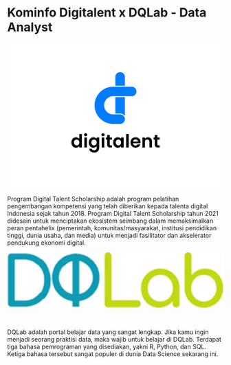 # Kominfo Digitalent x DQLab - Data Analyst

<p align="center">
  <a href='https://digitalent.kominfo.go.id/'><img src="README/Logo_digitalent.png"></a>
</p>
Program Digital Talent Scholarship adalah program pelatihan pengembangan kompetensi yang telah diberikan kepada talenta digital Indonesia sejak tahun 2018. Program Digital Talent Scholarship tahun 2021 didesain untuk menciptakan ekosistem seimbang dalam memaksimalkan peran pentahelix (pemerintah, komunitas/masyarakat, institusi pendidikan tinggi, dunia usaha, dan media) untuk menjadi fasilitator dan akselerator pendukung ekonomi digital.

<p align="center">
  <a href='https://academy.dqlab.id/main/learn_more'><img src="README/Logo_dqlab.png"></a>
</p>

<br />

DQLab adalah portal belajar data yang sangat lengkap. Jika kamu ingin menjadi seorang praktisi data, maka wajib untuk belajar di DQLab. Terdapat tiga bahasa pemrograman yang disediakan, yakni R, Python, dan SQL. Ketiga bahasa tersebut sangat populer di dunia Data Science sekarang ini.
